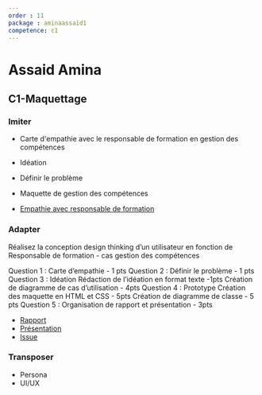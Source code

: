 ```yaml
---
order : 11
package : aminaassaid1
competence: c1
---
```

# Assaid Amina

## C1-Maquettage

### Imiter

- Carte d'empathie avec le responsable de formation en gestion des compétences
- Idéation
- Définir le problème
- Maquette de gestion des compétences

- [Empathie avec responsable de formation](https://github.com/solicoders/soli-lms/issues/35)
  
### Adapter

Réalisez la conception design thinking d’un utilisateur en fonction de Responsable de formation - cas gestion des compétences

Question 1 : Carte d’empathie - 1 pts
Question 2 : Définir le problème  - 1 pts
Question 3 : Idéation
Rédaction de l’idéation en format texte  -1pts
Création de diagramme de cas d’utilisation - 4pts
Question 4 : Prototype 
Création des maquette en HTML et CSS - 5pts
Création de diagramme de classe - 5 pts
Question 5 : Organisation de rapport et présentation - 3pts 

- [Rapport ](https://aminaassaid1.github.io/soli-lms/documentation/GestionCompetences/)
- [Présentation ](https://aminaassaid1.github.io/soli-lms/documentation/GestionCompetences/presentation.html#/)
- [Issue ](https://github.com/solicoders/soli-lms/issues/170)

### Transposer

- Persona 
-  UI/UX

